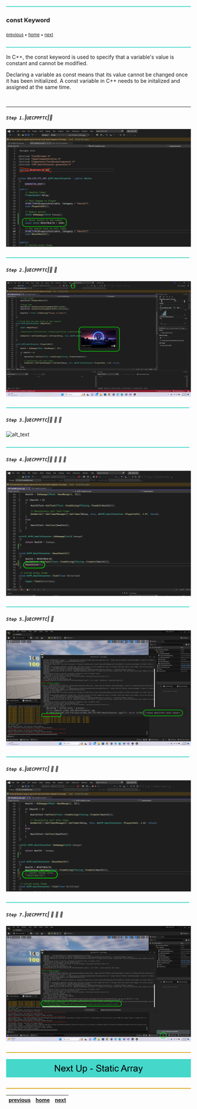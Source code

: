 ![](../images/line3.png)

### const Keyword

<sub>[previous](../macros/README.md#user-content-macros--blueprints) • [home](../README.md#user-content-ue5-cpp-functions--templates--classes) • [next](../static-array/README.md#user-content-static-array)</sub>

![](../images/line3.png)

In C++, the const keyword is used to specify that a variable's value is constant and cannot be modified. 

Declaring a variable as const means that its value cannot be changed once it has been initialized. A const variable in C++ needs to be initalized and assigned at the same time.

<br>

---

##### `Step 1.`\|`UECPPFTC`|:small_blue_diamond:

![alt_text](images/resetHealth.png)

![](../images/line2.png)

##### `Step 2.`\|`UECPPFTC`|:small_blue_diamond: :small_blue_diamond: 

![alt_text](images/runThroughEditor.png)

![](../images/line2.png)

##### `Step 3.`\|`UECPPFTC`|:small_blue_diamond: :small_blue_diamond: :small_blue_diamond:

![alt_text](images/sixThousandConst.png)

![](../images/line2.png)

##### `Step 4.`\|`UECPPFTC`|:small_blue_diamond: :small_blue_diamond: :small_blue_diamond: :small_blue_diamond:

![alt_text](images/changeConst.png)

![](../images/line2.png)

##### `Step 5.`\|`UECPPFTC`| :small_orange_diamond:

![alt_text](images/wontCompile.png)

![](../images/line2.png)

##### `Step 6.`\|`UECPPFTC`| :small_orange_diamond: :small_blue_diamond:

![alt_text](images/commentOutBug.png)

![](../images/line2.png)

##### `Step 7.`\|`UECPPFTC`| :small_orange_diamond: :small_blue_diamond: :small_blue_diamond:

![alt_text](images/nowCompiles.png)

![](../images/line.png)

<!-- <img src="https://via.placeholder.com/1000x100/45D7CA/000000/?text=Next Up - Static Array"> -->

![next up - ](images/banner.png)

![](../images/line.png)

| [previous](../macros/README.md#user-content-macros--blueprints)| [home](../README.md#user-content-ue5-cpp-functions--templates--classes) | [next](../static-array/README.md#user-content-static-array)|
|---|---|---|
